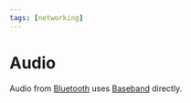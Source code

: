 ```yaml
---
tags: [networking]
---
```


# Audio

Audio from [Bluetooth](202304212236.md) uses [Baseband](202304220915.md)
directly.

